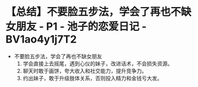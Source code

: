 # 【总结】不要脸五步法，学会了再也不缺女朋友 - P1 - 池子的恋爱日记 - BV1ao4y1j7T2

-   不要脸五步法，学会了再也不缺女朋友
    1.  学会直接上去摇尾，遇到心仪的妹子，改进话术，不会损失资源。
    2.  聊天时敢于画饼，夸大收入和社交能力，提升竞争力。
    3.  约出妹子，敢于升级肢体关系，否则投入精力和金钱亏大发。